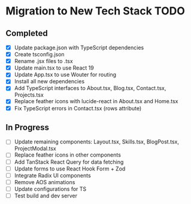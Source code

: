 # Migration to New Tech Stack TODO

## Completed

- [x] Update package.json with TypeScript dependencies
- [x] Create tsconfig.json
- [x] Rename .jsx files to .tsx
- [x] Update main.tsx to use React 19
- [x] Update App.tsx to use Wouter for routing
- [x] Install all new dependencies
- [x] Add TypeScript interfaces to About.tsx, Blog.tsx, Contact.tsx, Projects.tsx
- [x] Replace feather icons with lucide-react in About.tsx and Home.tsx
- [x] Fix TypeScript errors in Contact.tsx (rows attribute)

## In Progress

- [ ] Update remaining components: Layout.tsx, Skills.tsx, BlogPost.tsx, ProjectModal.tsx
- [ ] Replace feather icons in other components
- [ ] Add TanStack React Query for data fetching
- [ ] Update forms to use React Hook Form + Zod
- [ ] Integrate Radix UI components
- [ ] Remove AOS animations
- [ ] Update configurations for TS
- [ ] Test build and dev server
